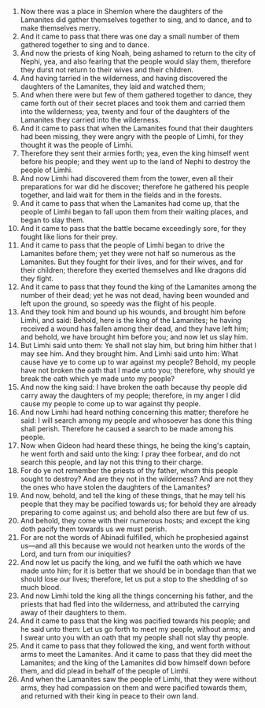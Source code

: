 1. Now there was a place in Shemlon where the daughters of the Lamanites did gather themselves together to sing, and to dance, and to make themselves merry.
2. And it came to pass that there was one day a small number of them gathered together to sing and to dance.
3. And now the priests of king Noah, being ashamed to return to the city of Nephi, yea, and also fearing that the people would slay them, therefore they durst not return to their wives and their children.
4. And having tarried in the wilderness, and having discovered the daughters of the Lamanites, they laid and watched them;
5. And when there were but few of them gathered together to dance, they came forth out of their secret places and took them and carried them into the wilderness; yea, twenty and four of the daughters of the Lamanites they carried into the wilderness.
6. And it came to pass that when the Lamanites found that their daughters had been missing, they were angry with the people of Limhi, for they thought it was the people of Limhi.
7. Therefore they sent their armies forth; yea, even the king himself went before his people; and they went up to the land of Nephi to destroy the people of Limhi.
8. And now Limhi had discovered them from the tower, even all their preparations for war did he discover; therefore he gathered his people together, and laid wait for them in the fields and in the forests.
9. And it came to pass that when the Lamanites had come up, that the people of Limhi began to fall upon them from their waiting places, and began to slay them.
10. And it came to pass that the battle became exceedingly sore, for they fought like lions for their prey.
11. And it came to pass that the people of Limhi began to drive the Lamanites before them; yet they were not half so numerous as the Lamanites. But they fought for their lives, and for their wives, and for their children; therefore they exerted themselves and like dragons did they fight.
12. And it came to pass that they found the king of the Lamanites among the number of their dead; yet he was not dead, having been wounded and left upon the ground, so speedy was the flight of his people.
13. And they took him and bound up his wounds, and brought him before Limhi, and said: Behold, here is the king of the Lamanites; he having received a wound has fallen among their dead, and they have left him; and behold, we have brought him before you; and now let us slay him.
14. But Limhi said unto them: Ye shall not slay him, but bring him hither that I may see him. And they brought him. And Limhi said unto him: What cause have ye to come up to war against my people? Behold, my people have not broken the oath that I made unto you; therefore, why should ye break the oath which ye made unto my people?
15. And now the king said: I have broken the oath because thy people did carry away the daughters of my people; therefore, in my anger I did cause my people to come up to war against thy people.
16. And now Limhi had heard nothing concerning this matter; therefore he said: I will search among my people and whosoever has done this thing shall perish. Therefore he caused a search to be made among his people.
17. Now when Gideon had heard these things, he being the king's captain, he went forth and said unto the king: I pray thee forbear, and do not search this people, and lay not this thing to their charge.
18. For do ye not remember the priests of thy father, whom this people sought to destroy? And are they not in the wilderness? And are not they the ones who have stolen the daughters of the Lamanites?
19. And now, behold, and tell the king of these things, that he may tell his people that they may be pacified towards us; for behold they are already preparing to come against us; and behold also there are but few of us.
20. And behold, they come with their numerous hosts; and except the king doth pacify them towards us we must perish.
21. For are not the words of Abinadi fulfilled, which he prophesied against us—and all this because we would not hearken unto the words of the Lord, and turn from our iniquities?
22. And now let us pacify the king, and we fulfil the oath which we have made unto him; for it is better that we should be in bondage than that we should lose our lives; therefore, let us put a stop to the shedding of so much blood.
23. And now Limhi told the king all the things concerning his father, and the priests that had fled into the wilderness, and attributed the carrying away of their daughters to them.
24. And it came to pass that the king was pacified towards his people; and he said unto them: Let us go forth to meet my people, without arms; and I swear unto you with an oath that my people shall not slay thy people.
25. And it came to pass that they followed the king, and went forth without arms to meet the Lamanites. And it came to pass that they did meet the Lamanites; and the king of the Lamanites did bow himself down before them, and did plead in behalf of the people of Limhi.
26. And when the Lamanites saw the people of Limhi, that they were without arms, they had compassion on them and were pacified towards them, and returned with their king in peace to their own land.
